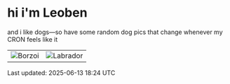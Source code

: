 # hi i'm Leoben

and i like dogs—so have some random dog pics that change whenever my CRON feels like it

|  |  |
|--------|----------|
| ![Borzoi](https://random-dog-vercel.vercel.app/api/random-borzoi?v=1749839057) | ![Labrador](https://random-dog-vercel.vercel.app/api/random-labrador?v=1749839057) |

Last updated: 2025-06-13 18:24 UTC

